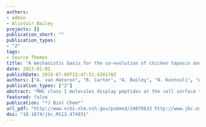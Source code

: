 ```yaml
---
authors:
- admin
- Alistair Bailey
projects: []
publication_short: ""
publication_types:
- "2"
tags:
- Source Themes
title: "A mechanistic basis for the co-evolution of chicken tapasin and major histocompatibility complex class I (MHC I) proteins"
date: 2013-01-01
publishDate: 2019-07-09T15:47:51.418170Z
authors: ["A. van Hateren", "R. Carter", "A. Bailey", "N. Kontouli", "A. P. Williams", "J. Kaufman", "T. Elliott"]
publication_types: ["2"]
abstract: "MHC class I molecules display peptides at the cell surface to cytotoxic T cells. The co-factor tapasin functions to ensure that MHC I becomes loaded with high affinity peptides. In most mammals, the tapasin gene appears to have little sequence diversity and few alleles and is located distal to several classical MHC I loci, so tapasin appears to function in a universal way to assist MHC I peptide loading. In contrast, the chicken tapasin gene is tightly linked to the single dominantly expressed MHC I locus and is highly polymorphic and moderately diverse in sequence. Therefore, tapasin-assisted loading of MHC I in chickens may occur in a haplotype-specific way, via the co-evolution of chicken tapasin and MHC I. Here we demonstrate a mechanistic basis for this co-evolution, revealing differences in the ability of two chicken MHC I alleles to bind and release peptides in the presence or absence of tapasin, where, as in mammals, efficient self-loading is negatively correlated with tapasin-assisted loading. We found that a polymorphic residue in the MHC I α3 domain thought to bind tapasin influenced both tapasin function and intrinsic peptide binding properties. Differences were also evident between the MHC alleles in their interactions with tapasin. Last, we show that a mismatched combination of tapasin and MHC alleles exhibit significantly impaired MHC I maturation in vivo and that polymorphic MHC residues thought to contact tapasin influence maturation efficiency. Collectively, this supports the possibility that tapasin and BF2 proteins have co-evolved, resulting in allele-specific peptide loading in vivo."
featured: false
publication: "*J Biol Chem*"
url_pdf: "http://www.ncbi.nlm.nih.gov/pubmed/24078633 http://www.jbc.org/content/288/45/32797.full.pdf"
doi: "10.1074/jbc.M113.474031"
---
```


